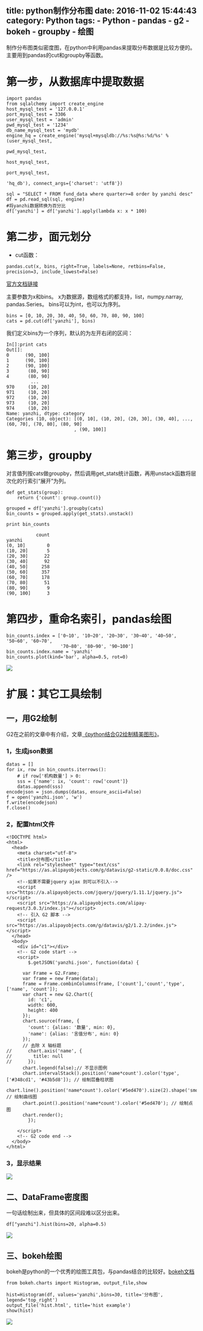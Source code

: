 title: python制作分布图
date: 2016-11-02 15:44:43
category: Python
tags:
	- Python
	- pandas
	- g2
	- bokeh
	- groupby
	- 绘图
---

制作分布图类似密度图，在python中利用pandas来提取分布数据是比较方便的。主要用到pandas的cut和groupby等函数。
# 第一步，从数据库中提取数据
```
import pandas
from sqlalchemy import create_engine
host_mysql_test = '127.0.0.1'
port_mysql_test = 3306
user_mysql_test = 'admin'
pwd_mysql_test = '1234'
db_name_mysql_test = 'mydb'
engine_hq = create_engine('mysql+mysqldb://%s:%s@%s:%d/%s' % (user_mysql_test,
                                                              pwd_mysql_test,
                                                              host_mysql_test,
                                                              port_mysql_test,
                                                              'hq_db'), connect_args={'charset': 'utf8'})

sql = "SELECT * FROM fund_data where quarter>=8 order by yanzhi desc"
df = pd.read_sql(sql, engine)
#将yanzhi数据转换为百分比
df['yanzhi'] = df['yanzhi'].apply(lambda x: x * 100)
```
<!-- more -->
# 第二步，面元划分

- cut函数：
```
pandas.cut(x, bins, right=True, labels=None, retbins=False, precision=3, include_lowest=False)
```
[官方文档链接](http://pandas.pydata.org/pandas-docs/stable/generated/pandas.cut.html)

主要参数为x和bins。
x为数据源，数组格式的都支持，list，numpy.narray, pandas.Series。
bins可以为int，也可以为序列。
```
bins = [0, 10, 20, 30, 40, 50, 60, 70, 80, 90, 100]
cats = pd.cut(df['yanzhi'], bins)
```
我们定义bins为一个序列，默认的为左开右闭的区间：
```
In[]:print cats
Out[]:
0      (90, 100]
1      (90, 100]
2      (90, 100]
3       (80, 90]
4       (80, 90]
         ...    
970     (10, 20]
971     (10, 20]
972     (10, 20]
973     (10, 20]
974     (10, 20]
Name: yanzhi, dtype: category
Categories (10, object): [(0, 10], (10, 20], (20, 30], (30, 40], ..., (60, 70], (70, 80], (80, 90]
                         , (90, 100]]
```

# 第三步，groupby
对言值列按cats做groupby，然后调用get_stats统计函数，再用unstack函数将层次化的行索引“展开”为列。
```
def get_stats(group):
    return {'count': group.count()}

grouped = df['yanzhi'].groupby(cats)
bin_counts = grouped.apply(get_stats).unstack()

print bin_counts

           count
yanzhi          
(0, 10]        0
(10, 20]       5
(20, 30]      22
(30, 40]      92
(40, 50]     258
(50, 60]     357
(60, 70]     178
(70, 80]      51
(80, 90]       9
(90, 100]      3
```
# 第四步，重命名索引，pandas绘图
```
bin_counts.index = ['0~10', '10~20', '20~30', '30~40', '40~50', '50~60', '60~70',
                    '70~80', '80~90', '90~100']
bin_counts.index.name = 'yanzhi'
bin_counts.plot(kind='bar', alpha=0.5, rot=0)
```
![](http://7xo67b.com1.z0.glb.clouddn.com/2016-11-02/dist1.png)


# 扩展：其它工具绘制
## 一，用G2绘制
G2在之前的文章中有介绍，文章[《python结合G2绘制精美图形》](http://kekefund.com/2016/08/05/pandas-and-g2/)。
### 1，生成json数据
```
datas = []
for ix, row in bin_counts.iterrows():
    # if row['机构数量'] > 0:
    sss = {'name': ix, 'count': row['count']}
    datas.append(sss)
encodejson = json.dumps(datas, ensure_ascii=False)
f = open('yanzhi.json', 'w')
f.write(encodejson)
f.close()
```
### 2，配置html文件
```
<!DOCTYPE html>
<html>
  <head>
    <meta charset="utf-8">
    <title>分布图</title>
    <link rel="stylesheet" type="text/css" href="https://as.alipayobjects.com/g/datavis/g2-static/0.0.8/doc.css" />
    <!--如果不需要jquery ajax 则可以不引入-->
    <script src="https://a.alipayobjects.com/jquery/jquery/1.11.1/jquery.js"></script>
    <script src="https://a.alipayobjects.com/alipay-request/3.0.3/index.js"></script>
    <!-- 引入 G2 脚本 -->
    <script src="https://as.alipayobjects.com/g/datavis/g2/1.2.2/index.js"></script>
  </head>
  <body>
    <div id="c1"></div>
    <!-- G2 code start -->
    <script>
        $.getJSON('yanzhi.json', function(data) {

      var Frame = G2.Frame;
      var frame = new Frame(data);
      frame = Frame.combinColumns(frame, ['count'],'count','type',['name', 'count']);
      var chart = new G2.Chart({
        id: 'c1',
        width: 600,
        height: 400
      });
      chart.source(frame, {
        'count': {alias: '数量', min: 0},
        'name': {alias: '言值分布', min: 0} 
      });
      // 去除 X 轴标题
//      chart.axis('name', {
//        title: null
//      });
      chart.legend(false);// 不显示图例
      chart.intervalStack().position('name*count').color('type', ['#348cd1', '#43b5d8']); // 绘制层叠柱状图
      chart.line().position('name*count').color('#5ed470').size(2).shape('smooth'); // 绘制曲线图
      chart.point().position('name*count').color('#5ed470'); // 绘制点图
      chart.render();
        });

    </script>
    <!-- G2 code end -->
  </body>
</html>
```
### 3，显示结果
![](http://7xo67b.com1.z0.glb.clouddn.com/2016-11-02/dist2.png)


## 二、DataFrame密度图
一句话绘制出来，但具体的区间段难以区分出来。
```
df["yanzhi"].hist(bins=20, alpha=0.5)
```
![](http://7xo67b.com1.z0.glb.clouddn.com/2016-11-02/dist3.png)


## 三、bokeh绘图
bokeh是python的一个优秀的绘图工具包，与pandas结合的比较好。[bokeh文档](http://bokeh.pydata.org/en/latest/docs/gallery/histograms_chart.html)

```
from bokeh.charts import Histogram, output_file,show

hist=Histogram(df, values='yanzhi',bins=30, title='分布图', legend='top_right')
output_file('hist.html', title='hist example')
show(hist)
```
![](http://7xo67b.com1.z0.glb.clouddn.com/2016-11-02/dist4.png)


